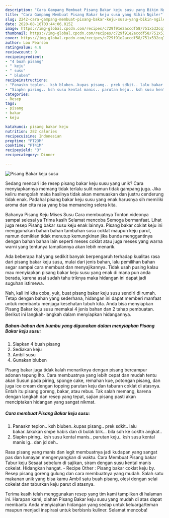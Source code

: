 ```yaml
---
description: "Cara Gampang Membuat Pisang Bakar keju susu yang Bikin Ngiler"
title: "Cara Gampang Membuat Pisang Bakar keju susu yang Bikin Ngiler"
slug: 2242-cara-gampang-membuat-pisang-bakar-keju-susu-yang-bikin-ngiler
date: 2020-08-16T03:44:06.015Z
image: https://img-global.cpcdn.com/recipes/c729f91e2accdf58/751x532cq70/pisang-bakar-keju-susu-foto-resep-utama.jpg
thumbnail: https://img-global.cpcdn.com/recipes/c729f91e2accdf58/751x532cq70/pisang-bakar-keju-susu-foto-resep-utama.jpg
cover: https://img-global.cpcdn.com/recipes/c729f91e2accdf58/751x532cq70/pisang-bakar-keju-susu-foto-resep-utama.jpg
author: Lou Pearson
ratingvalue: 4.8
reviewcount: 9
recipeingredient:
- "4 buah pisang"
- " keju"
- " susu"
- " bluben"
recipeinstructions:
- "Panaskn teplon.. ksh bluben..kupas pisang.. prek sdkit.. lalu bakar..lakukan smpe habis dan di bulak blik... bila sdh ke cokltn angkat.."
- "Siapkn piring.. ksh susu kental manis.. parutan keju.. ksh susu kental manis lg.. dan jd deh.."
categories:
- Resep
tags:
- pisang
- bakar
- keju

katakunci: pisang bakar keju 
nutrition: 282 calories
recipecuisine: Indonesian
preptime: "PT23M"
cooktime: "PT41M"
recipeyield: "3"
recipecategory: Dinner

---
```



![Pisang Bakar keju susu](https://img-global.cpcdn.com/recipes/c729f91e2accdf58/751x532cq70/pisang-bakar-keju-susu-foto-resep-utama.jpg)

Sedang mencari ide resep pisang bakar keju susu yang unik? Cara menyiapkannya memang tidak terlalu sulit namun tidak gampang juga. Jika keliru mengolah maka hasilnya tidak akan memuaskan dan justru cenderung tidak enak. Padahal pisang bakar keju susu yang enak harusnya sih memiliki aroma dan cita rasa yang bisa memancing selera kita.

Bahanya Pisang Keju Mises Susu Cara membuatnya Tonton videonya sampai selesai ya Trima kasih Selamat mencoba Semoga bermanfaat. Lihat juga resep Pisang bakar susu keju enak lainnya. Pisang bakar coklat keju ini menggunakan bahan bahan tambahan susu coklat maupun keju parut, namun demikian tidak menutup kemungkinan jika bunda menggantinya dengan bahan bahan lain seperti meses coklat atau juga meses yang warna warni yang tentunya tampilannya akan lebih menarik.

Ada beberapa hal yang sedikit banyak berpengaruh terhadap kualitas rasa dari pisang bakar keju susu, mulai dari jenis bahan, lalu pemilihan bahan segar sampai cara membuat dan menyajikannya. Tidak usah pusing kalau mau menyiapkan pisang bakar keju susu yang enak di mana pun anda berada, karena asal sudah tahu triknya maka hidangan ini dapat jadi suguhan istimewa.


Nah, kali ini kita coba, yuk, buat pisang bakar keju susu sendiri di rumah. Tetap dengan bahan yang sederhana, hidangan ini dapat memberi manfaat untuk membantu menjaga kesehatan tubuh kita. Anda bisa menyiapkan Pisang Bakar keju susu memakai 4 jenis bahan dan 2 tahap pembuatan. Berikut ini langkah-langkah dalam menyiapkan hidangannya.

<!--inarticleads1-->

##### Bahan-bahan dan bumbu yang digunakan dalam menyiapkan Pisang Bakar keju susu:

1. Siapkan 4 buah pisang
1. Sediakan  keju
1. Ambil  susu
1. Gunakan  bluben


Pisang bakar juga tidak kalah menariknya dengan pisang bercampur adonan tepung lho. Cara membuatnya yang lebih cepat dan mudah tentu akan Susun pada piring, sponge cake, remahan kue, potongan pisang, dan juga ice cream dengan topping parutan keju dan taburan coklat di atasnya. Entah itu pisang goreng, bakar, atau rebus. Tak salah memang, karena dengan langkah dan resep yang tepat, sajian pisang pasti akan menciptakan hidangan yang sangat nikmat. 

<!--inarticleads2-->

##### Cara membuat Pisang Bakar keju susu:

1. Panaskn teplon.. ksh bluben..kupas pisang.. prek sdkit.. lalu bakar..lakukan smpe habis dan di bulak blik... bila sdh ke cokltn angkat..
1. Siapkn piring.. ksh susu kental manis.. parutan keju.. ksh susu kental manis lg.. dan jd deh..


Rasa pisang yang manis dan legit membuatnya jadi kudapan yang sangat pas dan lumayan mengenyangkan di waktu. Cara Membuat Pisang bakar Tabur keju Sesaat sebelum di sajikan, siram dengan susu kental manis cokelat. Hidangkan hangat. - Recipe Other : Pisang bakar coklat keju by. Resep pisang goreng gulung dan cara membuatnya yang mudah. Salah satu makanan unik yang bisa kamu Ambil satu buah pisang, olesi dengan selai cokelat dan taburkan keju parut di atasnya. 

Terima kasih telah menggunakan resep yang tim kami tampilkan di halaman ini. Harapan kami, olahan Pisang Bakar keju susu yang mudah di atas dapat membantu Anda menyiapkan hidangan yang sedap untuk keluarga/teman maupun menjadi inspirasi untuk berbisnis kuliner. Selamat mencoba!
